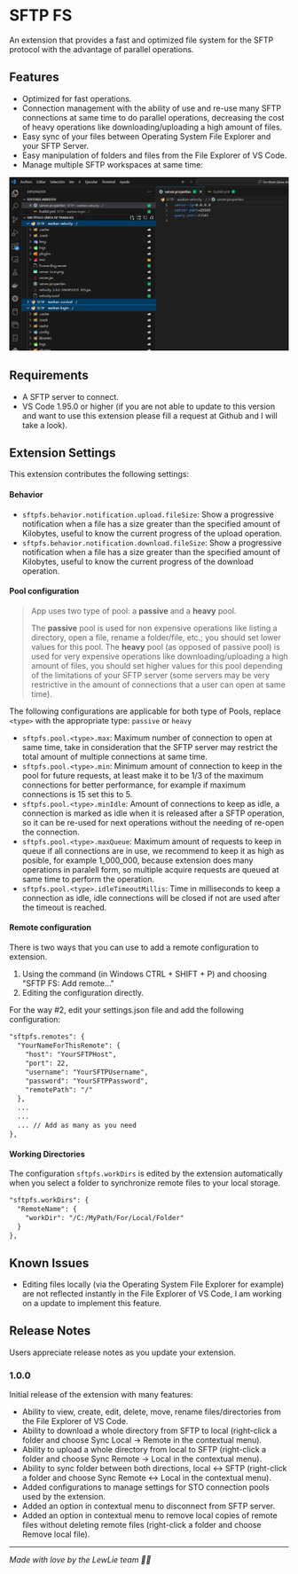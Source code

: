 # SFTP FS

An extension that provides a fast and optimized file system for the SFTP protocol with the advantage of parallel operations.

## Features

* Optimized for fast operations.
* Connection management with the ability of use and re-use many SFTP connections at same time to do parallel operations, decreasing the cost of heavy operations like downloading/uploading a high amount of files.
* Easy sync of your files between Operating System File Explorer and your SFTP Server.
* Easy manipulation of folders and files from the File Explorer of VS Code.
* Manage multiple SFTP workspaces at same time:

![Multiples Workspaces](images/multiples-wks.png)

## Requirements

* A SFTP server to connect.
* VS Code 1.95.0 or higher (if you are not able to update to this version and want to use this extension please fill a request at Github and I will take a look).

## Extension Settings

This extension contributes the following settings:

#### Behavior
* `sftpfs.behavior.notification.upload.fileSize`: Show a progressive notification when a file has a size greater than the specified amount of Kilobytes, useful to know the current progress of the upload operation.
* `sftpfs.behavior.notification.download.fileSize`: Show a progressive notification when a file has a size greater than the specified amount of Kilobytes, useful to know the current progress of the download operation.

#### Pool configuration

> App uses two type of pool: a **passive** and a **heavy** pool.
> 
> The **passive** pool is used for non expensive operations like listing a directory, open a file, rename a folder/file, etc.; you should set lower values for this pool.
> The **heavy** pool (as opposed of passive pool) is used for very expensive operations like downloading/uploading a high amount of files, you should set higher values for this pool depending of the limitations of your SFTP server (some servers may be very restrictive in the amount of connections that a user can open at same time).

The following configurations are applicable for both type of Pools, replace `<type>` with the appropriate type: `passive` or `heavy`
* `sftpfs.pool.<type>.max`: Maximum number of connection to open at same time, take in consideration that the SFTP server may restrict the total amount of multiple connections at same time.
* `sftpfs.pool.<type>.min`: Minimum amount of connection to keep in the pool for future requests, at least make it to be 1/3 of the maximum connections for better performance, for example if maximum connections is 15 set this to 5.
* `sftpfs.pool.<type>.minIdle`: Amount of connections to keep as idle, a connection is marked as idle when it is released after a SFTP operation, so it can be re-used for next operations without the needing of re-open the connection.
* `sftpfs.pool.<type>.maxQueue`: Maximum amount of requests to keep in queue if all connections are in use, we recommend to keep it as high as posible, for example 1_000_000, because extension does many operations in paralell form, so multiple acquire requests are queued at same time to perform the operation.
* `sftpfs.pool.<type>.idleTimeoutMillis`: Time in milliseconds to keep a connection as idle, idle connections will be closed if not are used after the timeout is reached.

#### Remote configuration

There is two ways that you can use to add a remote configuration to extension.

1. Using the command (in Windows CTRL + SHIFT + P) and choosing "SFTP FS: Add remote..."
2. Editing the configuration directly.

For the way #2, edit your settings.json file and add the following configuration:

```
"sftpfs.remotes": {
  "YourNameForThisRemote": {
    "host": "YourSFTPHost",
    "port": 22,
    "username": "YourSFTPUsername",
    "password": "YourSFTPPassword",
    "remotePath": "/"
  },
  ...
  ...
  ... // Add as many as you need
},
```

#### Working Directories

The configuration `sftpfs.workDirs` is edited by the extension automatically when you select a folder to synchronize remote files to your local storage.

```
"sftpfs.workDirs": {
  "RemoteName": {
    "workDir": "/C:/MyPath/For/Local/Folder"
  }
},
```

## Known Issues

* Editing files locally (via the Operating System File Explorer for example) are not reflected instantly in the File Explorer of VS Code, I am working on a update to implement this feature.

## Release Notes

Users appreciate release notes as you update your extension.

### 1.0.0

Initial release of the extension with many features:

* Ability to view, create, edit, delete, move, rename files/directories from the File Explorer of VS Code.
* Ability to download a whole directory from SFTP to local (right-click a folder and choose Sync Local -> Remote in the contextual menu).
* Ability to upload a whole directory from local to SFTP (right-click a folder and choose Sync Remote -> Local in the contextual menu).
* Ability to sync folder between both directions, local <-> SFTP (right-click a folder and choose Sync Remote <-> Local in the contextual menu).
* Added configurations to manage settings for STO connection pools used by the extension.
* Added an option in contextual menu to disconnect from SFTP server.
* Added an option in contextual menu to remove local copies of remote files without deleting remote files (right-click a folder and choose Remove local file).

----

_Made with love by the LewLie team 🦊🐺_